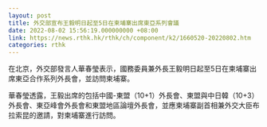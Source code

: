 ```yaml
---
layout: post
title: 外交部宣布王毅明日起至5日在柬埔寨出席東亞系列會議
date: 2022-08-02 15:56:19.000000000 +08:00
link: https://news.rthk.hk/rthk/ch/component/k2/1660520-20220802.htm
categories: rthk
---
```


在北京，外交部發言人華春瑩表示，國務委員兼外長王毅明日起至5日在柬埔寨出席東亞合作系列外長會，並訪問柬埔寨。

華春瑩透露，王毅出席的包括中國-東盟（10+1）外長會、東盟與中日韓（10+3）外長會、東亞峰會外長會和東盟地區論壇外長會，並應柬埔寨副首相兼外交大臣布拉索昆的邀請，對柬埔寨進行訪問。
